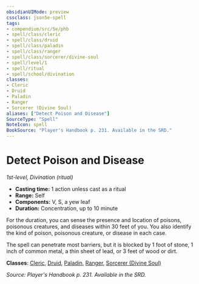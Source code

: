 ```yaml
---
obsidianUIMode: preview
cssclass: json5e-spell
tags:
- compendium/src/5e/phb
- spell/class/cleric
- spell/class/druid
- spell/class/paladin
- spell/class/ranger
- spell/class/sorcerer/divine-soul
- spell/level/1
- spell/ritual
- spell/school/divination
classes:
- Cleric
- Druid
- Paladin
- Ranger
- Sorcerer (Divine Soul)
aliases: ["Detect Poison and Disease"]
SourceType: "Spell"
NoteIcon: spell
BookSource: "Player's Handbook p. 231. Available in the SRD."
---
```

# Detect Poison and Disease
*1st-level, Divination (ritual)*  

- **Casting time:** 1 action unless cast as a ritual
- **Range:** Self
- **Components:** V, S, a yew leaf
- **Duration:** Concentration, up to 10 minute

For the duration, you can sense the presence and location of poisons, poisonous creatures, and diseases within 30 feet of you. You also identify the kind of poison, poisonous creature, or disease in each case.

The spell can penetrate most barriers, but it is blocked by 1 foot of stone, 1 inch of common metal, a thin sheet of lead, or 3 feet of wood or dirt.

**Classes**: [Cleric](/2-Mechanics/CLI/classes/cleric.md), [Druid](/2-Mechanics/CLI/classes/druid.md), [Paladin](/2-Mechanics/CLI/classes/paladin.md), [Ranger](/2-Mechanics/CLI/classes/ranger.md), [Sorcerer (Divine Soul)](/2-Mechanics/CLI/classes/sorcerer-divine-soul-xge.md)

*Source: Player's Handbook p. 231. Available in the SRD.*